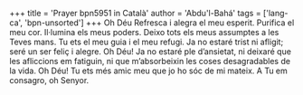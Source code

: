 +++
title = 'Prayer bpn5951 in Català'
author = 'Abdu'l-Bahá'
tags = ['lang-ca', 'bpn-unsorted']
+++
Oh Déu Refresca i alegra el meu esperit. Purifica el meu cor. Il·lumina els meus poders. Deixo tots els meus assumptes a les Teves mans. Tu ets el meu guia i el meu refugi. Ja no estaré trist ni afligit; seré un ser feliç i alegre. Oh Déu! Ja no estaré ple d’ansietat, ni deixaré que les afliccions em fatiguin, ni que m’absorbeixin les coses desagradables de la vida.
Oh Déu! Tu ets més amic meu que jo ho sóc de mi mateix. A Tu em consagro, oh Senyor.
